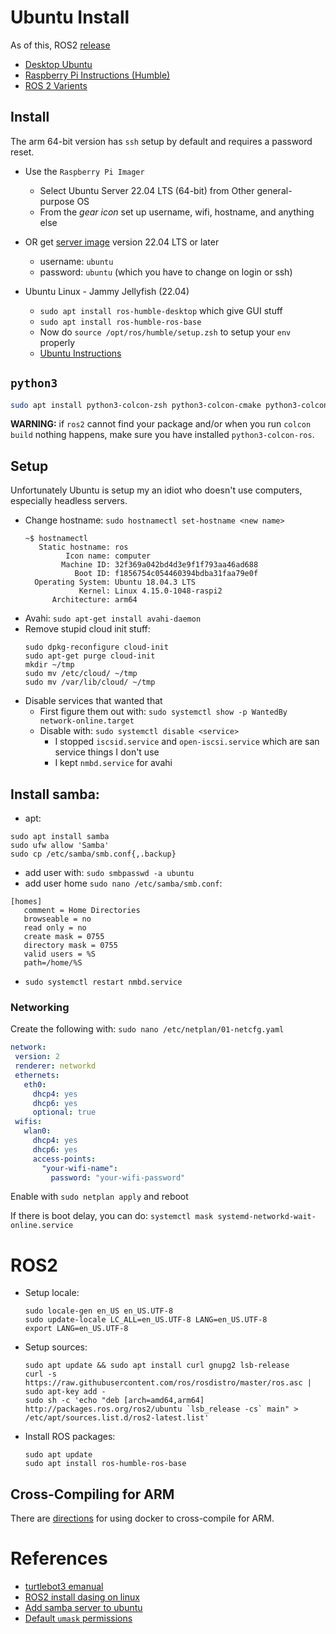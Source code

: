 # Ubuntu Install

As of this, ROS2 [release](https://index.ros.org/doc/ros2/Releases/)

- [Desktop Ubuntu](https://docs.ros.org/en/humble/Installation.html)
- [Raspberry Pi Instructions (Humble)](https://docs.ros.org/en/humble/How-To-Guides/Installing-on-Raspberry-Pi.html)
- [ROS 2 Varients](https://www.ros.org/reps/rep-2001.html#id22)

## Install

The arm 64-bit version has `ssh` setup by default and requires a password reset.

- Use the `Raspberry Pi Imager`
    - Select Ubuntu Server 22.04 LTS (64-bit) from Other general-purpose OS
    - From the *gear icon* set up username, wifi, hostname, and anything else

- OR get [server image](https://ubuntu.com/download/raspberry-pi)
version 22.04 LTS or later
    - username: `ubuntu`  
    - password: `ubuntu` (which you have to change on login or ssh)

- Ubuntu Linux - Jammy Jellyfish (22.04)
    - `sudo apt install ros-humble-desktop` which give GUI stuff
    - `sudo apt install ros-humble-ros-base`
    - Now do `source /opt/ros/humble/setup.zsh` to setup your `env` properly
    - [Ubuntu Instructions](https://docs.ros.org/en/humble/Installation/Ubuntu-Install-Debians.html)

## `python3`

```bash
sudo apt install python3-colcon-zsh python3-colcon-cmake python3-colcon-ros
```

**WARNING:** if `ros2` cannot find your package and/or when you run `colcon build`
nothing happens, make sure you have installed `python3-colcon-ros`.

## Setup

Unfortunately Ubuntu is setup my an idiot who doesn't use computers, especially
headless servers.

- Change hostname: `sudo hostnamectl set-hostname <new name>`
    ```
    ~$ hostnamectl
       Static hostname: ros
             Icon name: computer
            Machine ID: 32f369a042bd4d3e9f1f793aa46ad688
               Boot ID: f1856754c054460394bdba31faa79e0f
      Operating System: Ubuntu 18.04.3 LTS
                Kernel: Linux 4.15.0-1048-raspi2
          Architecture: arm64
    ```
- Avahi: `sudo apt-get install avahi-daemon`
- Remove stupid cloud init stuff:
    ```
    sudo dpkg-reconfigure cloud-init
    sudo apt-get purge cloud-init
    mkdir ~/tmp
    sudo mv /etc/cloud/ ~/tmp
    sudo mv /var/lib/cloud/ ~/tmp
    ```
- Disable services that wanted that
    - First figure them out with: `sudo systemctl show -p WantedBy network-online.target`
    - Disable with: `sudo systemctl disable <service>`
        - I stopped `iscsid.service` and `open-iscsi.service` which are san
        service things I don't use
        - I kept `nmbd.service` for avahi

## Install samba:

- apt:
```
sudo apt install samba
sudo ufw allow 'Samba'
sudo cp /etc/samba/smb.conf{,.backup}
```
- add user with: `sudo smbpasswd -a ubuntu`
- add user home `sudo nano /etc/samba/smb.conf`:
```
[homes]
   comment = Home Directories
   browseable = no
   read only = no
   create mask = 0755
   directory mask = 0755
   valid users = %S
   path=/home/%S
```
- `sudo systemctl restart nmbd.service`

### Networking

Create the following with: `sudo nano /etc/netplan/01-netcfg.yaml`

```yaml
network:
 version: 2
 renderer: networkd
 ethernets:
   eth0:
     dhcp4: yes
     dhcp6: yes
     optional: true
 wifis:
   wlan0:
     dhcp4: yes
     dhcp6: yes
     access-points:
       "your-wifi-name":
         password: "your-wifi-password"
```

Enable with `sudo netplan apply` and reboot

If there is boot delay, you can do: `systemctl mask systemd-networkd-wait-online.service`

# ROS2

- Setup locale:
    ```
    sudo locale-gen en_US en_US.UTF-8
    sudo update-locale LC_ALL=en_US.UTF-8 LANG=en_US.UTF-8
    export LANG=en_US.UTF-8
    ```
- Setup sources:
    ```
    sudo apt update && sudo apt install curl gnupg2 lsb-release
    curl -s https://raw.githubusercontent.com/ros/rosdistro/master/ros.asc | sudo apt-key add -
    sudo sh -c 'echo "deb [arch=amd64,arm64] http://packages.ros.org/ros2/ubuntu `lsb_release -cs` main" > /etc/apt/sources.list.d/ros2-latest.list'
    ```
- Install ROS packages:
    ```
    sudo apt update
    sudo apt install ros-humble-ros-base
    ```

## Cross-Compiling for ARM

There are [directions](https://index.ros.org/doc/ros2/Tutorials/Cross-compilation/)
for using docker to cross-compile for ARM.

# References

- [turtlebot3 emanual](http://emanual.robotis.com/docs/en/platform/turtlebot3/ros2/#setup)
- [ROS2 install dasing on linux](https://index.ros.org/doc/ros2/Installation/Dashing/Linux-Install-Debians/)
- [Add samba server to ubuntu](https://linuxize.com/post/how-to-install-and-configure-samba-on-ubuntu-18-04/)
- [Default `umask` permissions](https://www.computernetworkingnotes.com/linux-tutorials/how-to-change-default-umask-permission-in-linux.html)
